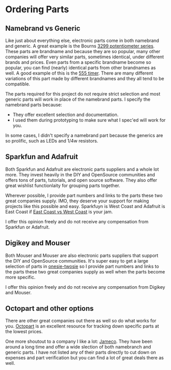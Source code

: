 # Ordering Parts

## Namebrand vs Generic

Like just about everything else, electronic parts come in both namebrand and generic. A great example is the Bourns [3299 potentiometer series](https://www.bourns.com/docs/Product-Datasheets/3299.pdf). These parts are brandname and because they are so popular, many other companies will offer very similar parts, sometimes identical, under different brands and prices. Even parts from a specific brandname become so popular, you can find (nearly) identical parts from other brandnames as well. A good example of this is the [555 timer](https://www.ti.com/lit/ds/symlink/ne555.pdf). There are many different variations of this part made by different brandnames and they all tend to be compatible.

The parts required for this project do not require strict selection and most generic parts will work in place of the namebrand parts. I specify the namebrand parts because:

- They offer excellent selection and documentation. 
- I used them during prototyping to make sure what I spec'ed will work for you.

In some cases, I didn't specify a namebrand part because the generics are so prolific, such as LEDs and 1/4w resistors.

## Sparkfun and Adafruit

Both Sparkfun and Adafruit are electronic parts suppliers and a whole lot more. They invest heavily in the DIY and OpenSource communities and offers tons of parts, tutorials, and open source software. They also offer great wishlist functionlaity for grouping parts together.

Wherever possible, I provide part numbers and links to the parts these two great companies supply. IMO, they deserve your support for making projects like this possible and easy. Sparkfuyn is West Coast and Adafruit is East Coast if [East Coast vs West Coast](https://en.wikipedia.org/wiki/East_Coast%E2%80%93West_Coast_hip_hop_rivalry) is your jam.

I offer this opinion freely and do not receive any compensation from Sparkfun or Adafruit.

## Digikey and Mouser

Both Mouser and Mouser are also electronic parts suppliers that support the DIY and OpenSource communities. It's super easy to get a large selection of parts in [onesie-twosie](https://idioms.thefreedictionary.com/onesie-twosie) so I provide part numbers and links to the parts these two great companies supply as well when the parts become more specific. 

I offer this opinion freely and do not receive any compensation from Digikey and Mouser.

## Octopart and other options

There are other great companies out there as well so do what works for you. [Octopart](https://octopart.com/) is an excellent resource for tracking down specific parts at the lowest prices.

One more shoutout to a company I like a lot: [Jameco](https://www.jameco.com/). They have been around a long time and offer a wide slection of both namebranch and generic parts. I have not listed any of their parts directly to cut down on expenses and part verification but you can find a lot of great deals there as well.